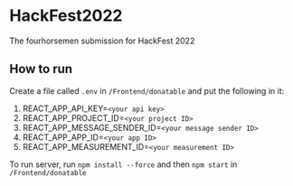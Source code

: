 # HackFest2022

The fourhorsemen submission for HackFest 2022

## How to run

Create a file called `.env` in `/Frontend/donatable` and put the following in it:

1. REACT_APP_API_KEY=`<your api key>`
2. REACT_APP_PROJECT_ID=`<your project ID>`
3. REACT_APP_MESSAGE_SENDER_ID=`<your message sender ID>`
4. REACT_APP_APP_ID=`<your app ID>`
5. REACT_APP_MEASUREMENT_ID=`<your measurement ID>`

To run server, run `npm install --force` and then `npm start` in `/Frontend/donatable`
